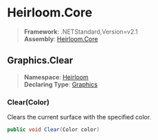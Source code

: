 # Heirloom.Core

> **Framework**: .NETStandard,Version=v2.1  
> **Assembly**: [Heirloom.Core][0]  

## Graphics.Clear

> **Namespace**: [Heirloom][0]  
> **Declaring Type**: [Graphics][1]  

### Clear(Color)

Clears the current surface with the specified color.

```cs
public void Clear(Color color)
```

[0]: ../../../Heirloom.Core.md
[1]: ../Graphics.md
